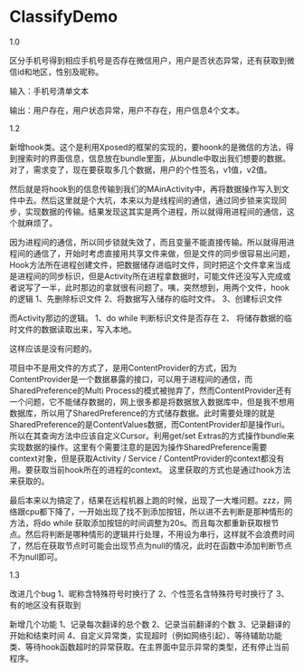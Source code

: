 # ClassifyDemo


1.0

区分手机号得到相应手机号是否存在微信用户，用户是否状态异常，还有获取到微信id和地区，性别及昵称。

输入：手机号清单文本

输出：用户存在，用户状态异常，用户不存在，用户信息4个文本。

1.2
   
新增hook类。这个是利用Xposed的框架的实现的，要hoonk的是微信的方法，得到搜索时的界面信息，信息放在bundle里面，从bundle中取出我们想要的数据。对了，需求变了，现在要获取多几个数据，用户的个性签名，v1值，v2值。

然后就是将hook到的信息传输到我们的MAinActivity中，再将数据操作写入到文件中去。然后这里就是个大坑，本来以为是线程间的通信，通过同步锁来实现同步，实现数据的传输。结果发现这其实是两个进程，所以就得用进程间的通信，这个就麻烦了。

因为进程间的通信，所以同步锁就失效了，而且变量不能直接传输。所以就得用进程间的通信了，开始时考虑直接用共享文件来做，但是文件的同步很容易出问题，Hook方法所在进程创建文件，把数据储存进临时文件，同时把这个文件拿来当成是进程间的同步标识，但是Activity所在进程拿数据时，可能文件还没写入完成或者说写了一半，此时那边的拿就很有问题了。咦，突然想到，用两个文件，hook的逻辑 1、先删除标识文件	2、将数据写入储存的临时文件。  3、创建标识文件

而Activity那边的逻辑。 1、do  while 判断标识文件是否存在  2、 将储存数据的临时文件的数据读取出来，写入本地。

这样应该是没有问题的。

项目中不是用文件的方式了，是用ContentProvider的方式，因为ContentProvider是一个数据暴露的接口，可以用于进程间的通信，而SharedPreference的Multi Process的模式被抛弃了，然而ContentProvider还有一个问题，它不能储存数据的，网上很多都是将数据放入数据库中，但是我不想用数据库，所以用了SharedPreference的方式储存数据。此时需要处理的就是SharedPreference的是ContentValues数据，而ContentProvider却是操作uri。所以在其查询方法中应该自定义Cursor。利用get/set Extras的方式操作bundle来实现数据的操作。这里有个需要注意的是因为操作SharedPreference需要context对象，但是获取Activity / Service  / ContentProvider的context都没有用。要获取当前hook所在的进程的context。 这里获取的方式也是通过hook方法来获取的。


最后本来以为搞定了，结果在远程机器上跑的时候，出现了一大堆问题。zzz，网络跟cpu都下降了，一开始出现了找不到添加按钮，所以进不去判断是那种情形的方法，将do while 获取添加按钮的时间调整为20s。而且每次都重新获取根节点。然后将判断是哪种情形的逻辑并行处理，不用设为串行，这样就不会浪费时间了，然后在获取节点时可能会出现节点为null的情况，此时在函数中添加判断节点不为null即可。


1.3 

改进几个bug
1、昵称含特殊符号时换行了
2、个性签名含特殊符号时换行了
3、有的地区没有获取到

新增几个功能
1、记录每次翻译的总个数
2、记录当前翻译的个数
3、记录翻译的开始和结束时间
4、自定义异常类，实现超时（例如网络引起）、等待辅助功能类、等待hook函数超时的异常获取。在主界面中显示异常的类型，还有停止当前程序。
